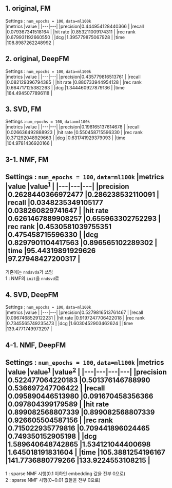 ## 1. original, FM
Settings : `num_epochs = 100`, `data=ml100k`  
|metrics |value |
|---|---|
|precision|0.444954128440366 |
|recall   |0.079367341518164 |
|hit rate |0.853211009174311 |
|rec rank |0.679931192660550 |
|dcg      |1.395779875067928 |
|time     |108.8987262248992 |

## 2. original, DeepFM
Settings : `num_epochs = 100`, `data=ml100k`  
|metrics |value |
|---|---|
|precision|0.435779816513761 | 
|recall   |0.082129396794385 |
|hit rate |0.880733944954128 |
|rec rank |0.664717125382263 |
|dcg      |1.344460927879136 |
|time     |164.4945077896118 |

## 3. SVD, FM
Settings :`num_epochs = 100`, `data=ml100k`  
|metrics |value |
|---|---|
|precision|0.198165137614678 |
|recall   |0.026636492888923 |
|hit rate |0.550458715596330 |
|rec rank |0.371292048929663 |
|dcg      |0.631741929379093 |
|time     |104.9781436920166 |

## 3-1. NMF, FM
Settings : `num_epochs = 100`, `data=ml100k`
|metrics |value |value<sup>[1](#footnote_1)</sup> |
|---|---|---|
|precision |0.2628440366972477 |0.286238532110091 |
|recall    |0.0348235349105177 |0.038260829741647 |
|hit rate  |0.6261467889908257 |0.655963302752293 |
|rec rank  |0.4530581039755351 |0.475458715596330 |
|dcg       |0.8297901104417563 |0.896565102289302 |
|time      |95.44319891929626  |97.27948427200317 |
---
기존에는 `nndsvda`가 쓰임  
<a name='footnote_1'>1</a> : NMF의 `init`을 `nndsvd`로

## 4. SVD, DeepFM
Settings : `num_epochs = 100`, `data=ml100k`  
|metrics |value |
|---|---|
|precision|0.5279816513761467 |
|recall   |0.0967468529122231 |
|hit rate |0.9197247706422018 |
|rec rank |0.7345565749235473 |
|dcg      |1.6030452903462624 |
|time     |139.4771749973297  |
 
## 4-1. NMF, DeepFM
Settings : `num_epochs = 100`, `data=ml100k`
|metrics |value |value<sup>[1](#footnote_1)</sup> |value<sup>[2](#footnote_2)</sup> |
|---|---|---|---|
|precision |0.522477064220183 |0.501376146788990 |0.536697247706422 |
|recall    |0.095890446513980 |0.091670458356366 |0.097804399179589 |
|hit rate  |0.899082568807339 |0.899082568807339 |0.926605504587156 |
|rec rank  |0.715022935779816 |0.709441896024465 |0.749350152905198 |
|dcg       |1.589640648742865 |1.534121044400698 |1.645018191831604 |
|time      |105.3881254196167 |141.7736880779266 |133.9224553108215 |
---
<a name='footnote_1'>1</a> : sparse NMF 시행(0.1 이하인 embedding 값을 전부 0으로)  
<a name='footnote_2'>2</a> : sparse NMF 시행(0~0.01 값들을 전부 0으로)  
